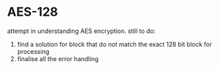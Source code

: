 # AES-128
attempt in understanding AES encryption.
still to do:
1. find a solution for block that do not match the exact 128 bit block for processing
2. finalise all the error handling
